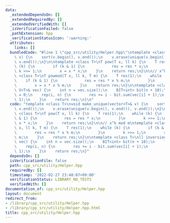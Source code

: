 ```yaml
---
data:
  _extendedDependsOn: []
  _extendedRequiredBy: []
  _extendedVerifiedWith: []
  _isVerificationFailed: false
  _pathExtension: hpp
  _verificationStatusIcon: ':warning:'
  attributes:
    links: []
  bundledCode: "#line 1 \"cpp_src/utility/Helper.hpp\"\ntemplate <class T>\nvoid make_unique(vector<T>&\
    \ v) {\n    sort(v.begin(), v.end());\n    v.erase(unique(v.begin(), v.end()),\
    \ v.end());\n}\n\ntemplate <class T>\nT pow(T x, ll k) {\n    T res(1);\n    while\
    \ (k) {\n        if (k & 1) {\n            res = res * x;\n        }\n       \
    \ k >>= 1;\n        x = x * x;\n    }\n    return res;\n}\n\n// x^k mod m\ntemplate\
    \ <class T>\nT powmod(T x, ll k, T m) {\n    T res(1);\n    while (k) {\n    \
    \    if (k & 1) {\n            res = res * x % m;\n        }\n        k >>= 1;\n\
    \        x = x * x % m;\n    }\n    return res;\n}\n\ntemplate <class T>\nll inversion(const\
    \ V<T>& vec) {\n    int n = vec.size();\n    BIT<int> bit(n + 10);\n    ll res\
    \ = 0;\n    rep(i, n) {\n        res += i - bit.sum(vec[i] + 1);\n        bit.add(vec[i],\
    \ 1);\n    }\n    return res;\n}\n"
  code: "template <class T>\nvoid make_unique(vector<T>& v) {\n    sort(v.begin(),\
    \ v.end());\n    v.erase(unique(v.begin(), v.end()), v.end());\n}\n\ntemplate\
    \ <class T>\nT pow(T x, ll k) {\n    T res(1);\n    while (k) {\n        if (k\
    \ & 1) {\n            res = res * x;\n        }\n        k >>= 1;\n        x =\
    \ x * x;\n    }\n    return res;\n}\n\n// x^k mod m\ntemplate <class T>\nT powmod(T\
    \ x, ll k, T m) {\n    T res(1);\n    while (k) {\n        if (k & 1) {\n    \
    \        res = res * x % m;\n        }\n        k >>= 1;\n        x = x * x %\
    \ m;\n    }\n    return res;\n}\n\ntemplate <class T>\nll inversion(const V<T>&\
    \ vec) {\n    int n = vec.size();\n    BIT<int> bit(n + 10);\n    ll res = 0;\n\
    \    rep(i, n) {\n        res += i - bit.sum(vec[i] + 1);\n        bit.add(vec[i],\
    \ 1);\n    }\n    return res;\n}"
  dependsOn: []
  isVerificationFile: false
  path: cpp_src/utility/Helper.hpp
  requiredBy: []
  timestamp: '2022-02-27 23:48:07+09:00'
  verificationStatus: LIBRARY_NO_TESTS
  verifiedWith: []
documentation_of: cpp_src/utility/Helper.hpp
layout: document
redirect_from:
- /library/cpp_src/utility/Helper.hpp
- /library/cpp_src/utility/Helper.hpp.html
title: cpp_src/utility/Helper.hpp
---
```

